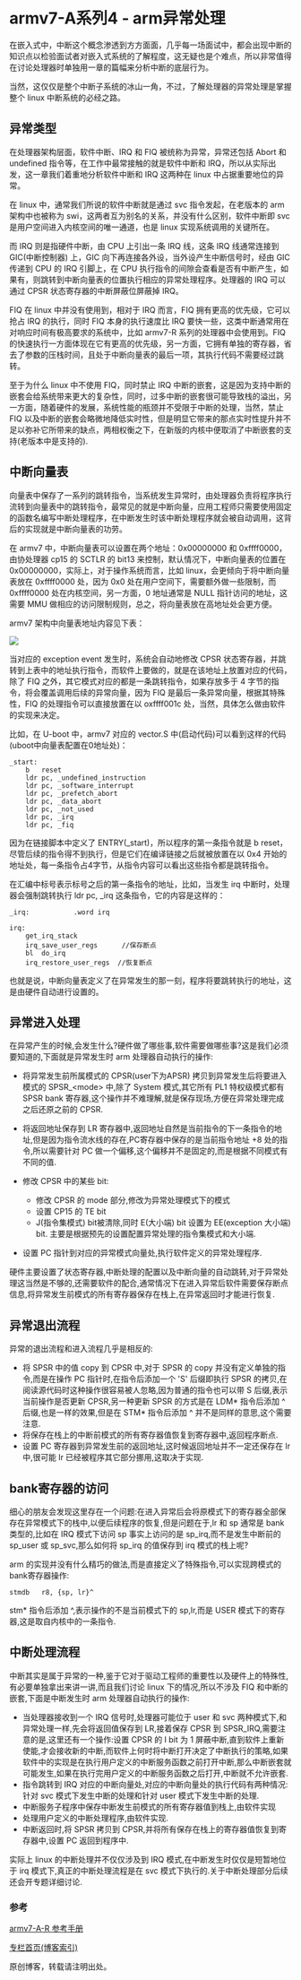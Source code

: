 # armv7-A系列4 - arm异常处理
在嵌入式中，中断这个概念渗透到方方面面，几乎每一场面试中，都会出现中断的知识点以检验面试者对嵌入式系统的了解程度，这无疑也是个难点，所以非常值得在讨论处理器时单独用一章的篇幅来分析中断的底层行为。  

当然，这仅仅是整个中断子系统的冰山一角，不过，了解处理器的异常处理是掌握整个 linux 中断系统的必经之路。  


## 异常类型
在处理器架构层面，软件中断、IRQ 和 FIQ 被统称为异常，异常还包括 Abort 和 undefined 指令等，在工作中最常接触的就是软件中断和 IRQ，所以从实际出发，这一章我们着重地分析软件中断和 IRQ 这两种在 linux 中占据重要地位的异常。  

在 linux 中，通常我们所说的软件中断就是通过 svc 指令发起，在老版本的 arm 架构中也被称为 swi，这两者互为别名的关系，并没有什么区别，软件中断即 svc 是用户空间进入内核空间的唯一通道，也是 linux 实现系统调用的关键所在。  

而 IRQ 则是指硬件中断，由 CPU 上引出一条 IRQ 线，这条 IRQ 线通常连接到 GIC(中断控制器) 上，GIC 向下再连接各外设，当外设产生中断信号时，经由 GIC 传递到 CPU 的 IRQ 引脚上，在 CPU 执行指令的间隙会查看是否有中断产生，如果有，则跳转到中断向量表的位置执行相应的异常处理程序。处理器的 IRQ 可以通过 CPSR 状态寄存器的中断屏蔽位屏蔽掉 IRQ。  

FIQ 在 linux 中并没有使用到，相对于 IRQ 而言，FIQ 拥有更高的优先级，它可以抢占 IRQ 的执行，同时 FIQ 本身的执行速度比 IRQ 要快一些，这类中断通常用在对响应时间有极高要求的系统中，比如 armv7-R 系列的处理器中会使用到。FIQ 的快速执行一方面体现在它有更高的优先级，另一方面，它拥有单独的寄存器，省去了参数的压栈时间，且处于中断向量表的最后一项，其执行代码不需要经过跳转。  

至于为什么 linux 中不使用 FIQ，同时禁止 IRQ 中断的嵌套，这是因为支持中断的嵌套会给系统带来更大的复杂性，同时，过多中断的嵌套很可能导致栈的溢出，另一方面，随着硬件的发展，系统性能的瓶颈并不受限于中断的处理，当然，禁止 FIQ 以及中断的嵌套会略微地降低实时性，但是明显它带来的那点实时性提升并不足以弥补它所带来的缺点，两相权衡之下，在新版的内核中便取消了中断嵌套的支持(老版本中是支持的).



## 中断向量表
向量表中保存了一系列的跳转指令，当系统发生异常时，由处理器负责将程序执行流转到向量表中的跳转指令，最常见的就是中断向量，应用工程师只需要使用固定的函数名编写中断处理程序，在中断发生时该中断处理程序就会被自动调用，这背后的实现就是中断向量表的功劳。  

在 armv7 中，中断向量表可以设置在两个地址：0x00000000 和 0xffff0000，由协处理器 cp15 的 SCTLR 的 bit13 来控制，默认情况下，中断向量表的位置在 0x00000000，实际上，对于操作系统而言，比如 linux，会更倾向于将中断向量表放在 0xffff0000 处，因为 0x0 处在用户空间下，需要额外做一些限制，而 0xffff0000 处在内核空间，另一方面，0 地址通常是 NULL 指针访问的地址，这需要 MMU 做相应的访问限制规则，总之，将向量表放在高地址处会更方便。

armv7 架构中向量表地址内容见下表：

![](https://gitee.com/linux-downey/bloc_test/raw/master/zhihu_picture/armv7/armv7%E5%90%91%E9%87%8F%E8%A1%A8.jpg)

当对应的 exception event 发生时，系统会自动地修改 CPSR 状态寄存器，并跳转到上表中的地址执行指令，而软件上要做的，就是在该地址上放置对应的代码，除了 FIQ 之外，其它模式对应的都是一条跳转指令，如果存放多于 4 字节的指令，将会覆盖调用后续的异常向量，因为 FIQ 是最后一条异常向量，根据其特殊性，FIQ 的处理指令可以直接放置在以 oxffff001c 处，当然，具体怎么做由软件的实现来决定。  

比如，在 U-boot 中，armv7 对应的 vector.S 中(启动代码)可以看到这样的代码(uboot中向量表配置在0地址处)：

```
_start:
    b	reset
    ldr	pc, _undefined_instruction
    ldr	pc, _software_interrupt
    ldr	pc, _prefetch_abort
    ldr	pc, _data_abort
    ldr	pc, _not_used
    ldr	pc, _irq
    ldr	pc, _fiq
```

因为在链接脚本中定义了 ENTRY(_start)，所以程序的第一条指令就是 b reset，尽管后续的指令得不到执行，但是它们在编译链接之后就被放置在以 0x4 开始的地址处，每一条指令占4字节，从指令内容可以看出这些指令都是跳转指令。   

在汇编中标号表示标号之后的第一条指令的地址，比如，当发生 irq 中断时，处理器会强制跳转执行 ldr pc, _irq 这条指令，它的内容是这样的：

```
_irq:			.word irq

irq:
	get_irq_stack
	irq_save_user_regs      //保存断点
	bl	do_irq
	irq_restore_user_regs  //恢复断点
```

也就是说，中断向量表定义了在异常发生的那一刻，程序将要跳转执行的地址，这是由硬件自动进行设置的。  




## 异常进入处理
在异常产生的时候,会发生什么?硬件做了哪些事,软件需要做哪些事?这是我们必须要知道的,下面就是异常发生时 arm 处理器自动执行的操作:



* 将异常发生前所属模式的 CPSR(user下为APSR) 拷贝到异常发生后将要进入模式的 SPSR\_\<mode\> 中,除了 System 模式,其它所有 PL1 特权级模式都有 SPSR bank 寄存器,这个操作并不难理解,就是保存现场,方便在异常处理完成之后还原之前的 CPSR.  
* 将返回地址保存到 LR 寄存器中,返回地址自然是当前指令的下一条指令的地址,但是因为指令流水线的存在,PC寄存器中保存的是当前指令地址 +8 处的指令,所以需要针对 PC 做一个偏移,这个偏移并不是固定的,而是根据不同模式有不同的值.  
* 修改 CPSR 中的某些 bit:
    
    * 修改 CPSR 的 mode 部分,修改为异常处理模式下的模式
    * 设置 CP15 的 TE bit
    * J(指令集模式) bit被清除,同时 E(大小端) bit 设置为 EE(exception 大小端) bit.
    主要是根据预先的设置配置异常处理的指令集模式和大小端.  
* 设置 PC 指针到对应的异常模式向量处,执行软件定义的异常处理程序.  

硬件主要设置了状态寄存器,中断处理的配置以及中断向量的自动跳转,对于异常处理这当然是不够的,还需要软件的配合,通常情况下在进入异常后软件需要保存断点信息,将异常发生前模式的所有寄存器保存在栈上,在异常返回时才能进行恢复.  

## 异常退出流程
异常的退出流程和进入流程几乎是相反的:



* 将 SPSR 中的值 copy 到 CPSR 中,对于 SPSR 的 copy 并没有定义单独的指令,而是在操作 PC 指针时,在指令后添加一个 'S' 后缀即执行 SPSR 的拷贝,在阅读源代码时这种操作很容易被人忽略,因为普通的指令也可以带 S 后缀,表示当前操作是否更新 CPSR,另一种更新 SPSR 的方式是在 LDM* 指令后添加 ^ 后缀,也是一样的效果,但是在 STM* 指令后添加 ^ 并不是同样的意思,这个需要注意.  
* 将保存在栈上的中断前模式的所有寄存器值恢复到寄存器中,返回程序断点.  
* 设置 PC 寄存器到异常发生前的返回地址,这时候返回地址并不一定还保存在 lr 中,很可能 lr 已经被程序其它部分挪用,这取决于实现.

## bank寄存器的访问
细心的朋友会发现这里存在一个问题:在进入异常后会将原模式下的寄存器全部保存在异常模式下的栈中,以便后续程序的恢复,但是问题在于,lr 和 sp 通常是 bank 类型的,比如在 IRQ 模式下访问 sp 事实上访问的是 sp_irq,而不是发生中断前的 sp_user 或 sp_svc,那么如何将 sp_irq 的值保存到 irq 模式的栈上呢?  

arm 的实现并没有什么精巧的做法,而是直接定义了特殊指令,可以实现跨模式的bank寄存器操作:

```
stmdb	r8, {sp, lr}^
```
stm* 指令后添加 ^,表示操作的不是当前模式下的 sp,lr,而是 USER 模式下的寄存器,这是取自内核中的一条指令.  


## 中断处理流程
中断其实是属于异常的一种,鉴于它对于驱动工程师的重要性以及硬件上的特殊性,有必要单独拿出来讲一讲,而且我们讨论 linux 下的情况,所以不涉及 FIQ 和中断的嵌套,下面是中断发生时 arm 处理器自动执行的操作:



* 当处理器接收到一个 IRQ 信号时,处理器可能位于 user 和 svc 两种模式下,和异常处理一样,先会将返回值保存到 LR,接着保存 CPSR 到 SPSR_IRQ,需要注意的是,这里还有一个操作:设置 CPSR 的 I bit 为 1 屏蔽中断,直到软件上重新使能,才会接收新的中断,而软件上何时将中断打开决定了中断执行的策略,如果软件中的实现是在执行用户定义的中断服务函数之前打开中断,那么中断嵌套就可能发生,如果在执行完用户定义的中断服务函数之后打开,中断就不允许嵌套.  
* 指令跳转到 IRQ 对应的中断向量处,对应的中断向量处的执行代码有两种情况:针对 svc 模式下发生中断的处理和针对 user 模式下发生中断的处理.  
* 中断服务子程序中保存中断发生前模式的所有寄存器值到栈上,由软件实现
* 处理用户定义的中断处理程序,由软件实现.
* 中断返回时,将 SPSR 拷贝到 CPSR,并将所有保存在栈上的寄存器值恢复到寄存器中,设置 PC 返回到程序中.  

实际上 linux 的中断处理并不仅仅涉及到 IRQ 模式,在中断发生时仅仅是短暂地位于 irq 模式下,真正的中断处理流程是在 svc 模式下执行的.关于中断处理部分后续还会开专题详细讨论.  



### 参考

[armv7-A-R 参考手册](https://gitee.com/linux-downey/bloc_test/blob/master/%E6%96%87%E6%A1%A3%E8%B5%84%E6%96%99/armv7-A-R%E6%89%8B%E5%86%8C.pdf)



[专栏首页(博客索引)](https://zhuanlan.zhihu.com/p/362640343)

原创博客，转载请注明出处。